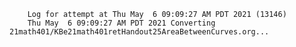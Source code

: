         Log for attempt at Thu May  6 09:09:27 AM PDT 2021 (13146)
        Thu May  6 09:09:27 AM PDT 2021 Converting 21math401/KBe21math401retHandout25AreaBetweenCurves.org...
